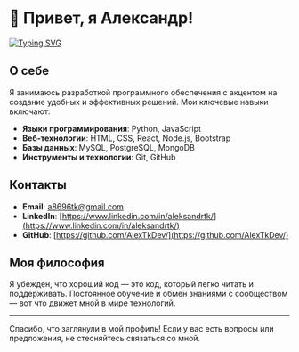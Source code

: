 # 👋 Привет, я Александр!

[![Typing SVG](https://readme-typing-svg.demolab.com?font=Fira+Code&weight=300&size=30&duration=3000&pause=1000&random=false&width=600&lines=Back-end+Developer;Lover+of+new+technologies;Opensource+enthusiast;Open+source+enthusiast)](https://git.io/typing-svg)

## О себе

Я занимаюсь разработкой программного обеспечения с акцентом на создание удобных и эффективных решений. Мои ключевые навыки включают:

- **Языки программирования**: Python, JavaScript
- **Веб-технологии**: HTML, CSS, React, Node.js, Bootstrap
- **Базы данных**: MySQL, PostgreSQL, MongoDB
- **Инструменты и технологии**: Git, GitHub
## Контакты

- **Email**: [a8696tk@gmail.com](mailto:a8696tk@gmail.com)
- **LinkedIn**: [https://www.linkedin.com/in/aleksandrtk/](https://www.linkedin.com/in/aleksandrtk/)
- **GitHub**: [https://github.com/AlexTkDev/](https://github.com/AlexTkDev/)


## Моя философия

Я убежден, что хороший код — это код, который легко читать и поддерживать. Постоянное обучение и обмен знаниями с сообществом — вот что движет мной в мире технологий.

---

Спасибо, что заглянули в мой профиль! Если у вас есть вопросы или предложения, не стесняйтесь связаться со мной.
